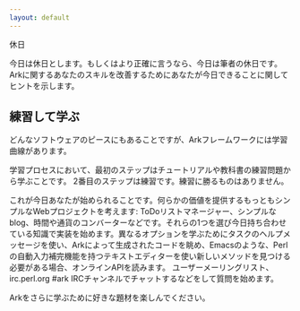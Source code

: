 ```yaml
---
layout: default
---
```


休日

今日は休日とします。もしくはより正確に言うなら、今日は筆者の休日です。 Arkに関するあなたのスキルを改善するためにあなたが今日できることに関してヒントを示します。

練習して学ぶ
----------

どんなソフトウェアのピースにもあることですが、Arkフレームワークには学習曲線があります。

学習プロセスにおいて、最初のステップはチュートリアルや教科書の練習問題から学ぶことです。 2番目のステップは練習です。練習に勝るものはありません。

これが今日あなたが始められることです。何らかの価値を提供するもっともシンプルなWebプロジェクトを考えます: ToDoリストマネージャー、シンプルなblog、時間や通貨のコンバーターなどです。それらの1つを選び今日持ち合わせている知識で実装を始めます。異なるオプションを学ぶためにタスクのヘルプメッセージを使い、Arkによって生成されたコードを眺め、Emacsのような、Perlの自動入力補完機能を持つテキストエディターを使い新しいメソッドを見つける必要がある場合、オンラインAPIを読みます。 ユーザーメーリングリスト、irc.perl.org #ark IRCチャンネルでチャットするなどをして質問を始めます。

Arkをさらに学ぶために好きな題材を楽しんでください。
